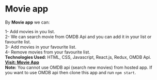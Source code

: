 # Movie app
By <b>Movie app</b> we can:<br>

1- Add movies in you list.<br>
2- We can search movie from OMDB Api and you can add it in your list or favourite list.<br>
3- Add movies in your favourite list.<br>
4- Remove movies from your favourite list.<br>
 **Technologies Used:** HTML, CSS, Javascript, React.js, Redux, OMDB Api.<br> 
  [**Visit: Movie App**](https://movie-app-by-react-redux.netlify.app/)<br>
  **Note:** You cannot use OMDB api (search new movies) from hosted app. If you want to use OMDB api then clone this app and run `npm start`.

